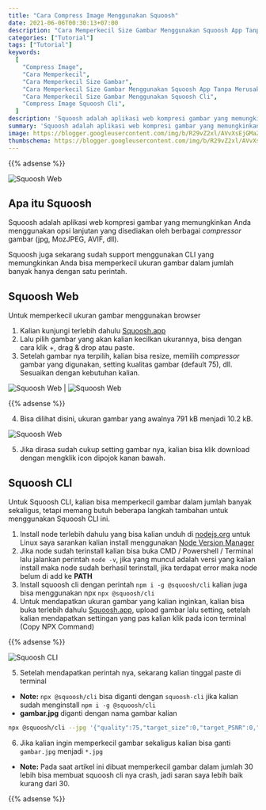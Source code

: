 ```yaml
---
title: "Cara Compress Image Menggunakan Squoosh"
date: 2021-06-06T00:30:13+07:00
description: "Cara Memperkecil Size Gambar Menggunakan Squoosh App Tanpa Merusak Resolusi"
categories: ["Tutorial"]
tags: ["Tutorial"]
keywords:
  [
    "Compress Image",
    "Cara Memperkecil",
    "Cara Memperkecil Size Gambar",
    "Cara Memperkecil Size Gambar Menggunakan Squoosh App Tanpa Merusak Resolusi",
    "Cara Memperkecil Size Gambar Menggunakan Squoosh Cli",
    "Compress Image Squoosh Cli",
  ]
description: 'Squoosh adalah aplikasi web kompresi gambar yang memungkinkan Anda menggunakan opsi lanjutan yang disediakan oleh berbagai *compressor* gambar (jpg, MozJPEG, AVIF, dll).'
summary: 'Squoosh adalah aplikasi web kompresi gambar yang memungkinkan Anda menggunakan opsi lanjutan yang disediakan oleh berbagai *compressor* gambar (jpg, MozJPEG, AVIF, dll).'
image: https://blogger.googleusercontent.com/img/b/R29vZ2xl/AVvXsEjGMaZpRB_be286gnfAEoJEW2H7KefRqsDvuNlXqyiAMkhW-NNBlK4yfHfQrvmjryI53thWRvZvewCp3Qf8f-I4pBK0M6C3wGpMVdH3VWehx64ZTMTiHd1zxCbAIY9JVfleiaCr3LRY9SGveyRDvyl3Z554_7zvBT4YkQOlbspftlbOX1IewX6tNpygN4h4/s80-rw/squoosh-logo.png
thumbschema: https://blogger.googleusercontent.com/img/b/R29vZ2xl/AVvXsEjGMaZpRB_be286gnfAEoJEW2H7KefRqsDvuNlXqyiAMkhW-NNBlK4yfHfQrvmjryI53thWRvZvewCp3Qf8f-I4pBK0M6C3wGpMVdH3VWehx64ZTMTiHd1zxCbAIY9JVfleiaCr3LRY9SGveyRDvyl3Z554_7zvBT4YkQOlbspftlbOX1IewX6tNpygN4h4/s0-rw/squoosh-logo.png
---
```


{{% adsense %}}

![Squoosh Web](https://blogger.googleusercontent.com/img/b/R29vZ2xl/AVvXsEiA1TNmMvRIv3RQ-GI2ddXfgtbTwJHSVUBX9u3rMnr6dE90PJLOT6X2AemSpFAKeXfWCbLpcxAzun5DGqUfLkBZaKE0qrYPZpwixNZz1MiwpH0ZCLIX5SDyyrrtGIjKAzIj6x-dbm0PMvV4QSkE1j07xPlJFbJqVXpGCsK5IDXbSRlu_iHqzeBFgzMP-jx3/s0-rw/rmdhnreza.my.id.cara.compress.image.menggunakan.squoosh.1.jpeg)

## Apa itu Squoosh

Squoosh adalah aplikasi web kompresi gambar yang memungkinkan Anda menggunakan opsi lanjutan yang disediakan oleh berbagai *compressor* gambar (jpg, MozJPEG, AVIF, dll).

Squoosh juga sekarang sudah support menggunakan CLI yang memungkinkan Anda bisa memperkecil ukuran gambar dalam jumlah banyak hanya dengan satu perintah.

## Squoosh Web

Untuk memperkecil ukuran gambar menggunakan browser

1. Kalian kunjungi terlebih dahulu [Squoosh.app](https://squoosh.app)
2. Lalu pilih gambar yang akan kalian kecilkan ukurannya, bisa dengan cara klik +, drag & drop atau paste.
3. Setelah gambar nya terpilih, kalian bisa resize, memilih *compressor* gambar yang digunakan, setting kualitas gambar (default 75), dll. Sesuaikan dengan kebutuhan kalian.

![Squoosh Web](https://blogger.googleusercontent.com/img/b/R29vZ2xl/AVvXsEjbci4pyH6fj68VcsODLcyHIaCkFmRCi8-HSTE3tnYJw2neABoWUIGgBrgRnMDBd_XTLMUrF1CFwSwQ0fsOQPiN_AoH57qdiRrj4yZ5z04Gvoh7AZ9jg6rnV1bXGPpP6UGJrJA4mgnFAigz7J57f9c_Eiom0ZFnODT4CR4pwQgun-P6Xs6CW_WhrbENUrph/s0-rw/rmdhnreza.my.id.cara.compress.image.menggunakan.squoosh.2.jpeg) | ![Squoosh Web](https://blogger.googleusercontent.com/img/b/R29vZ2xl/AVvXsEjYg7tvp-cYO34P1Qn9MZl5QHW4fKBEk0WkuvOc5UMLXR0qIB1CHgaE8eobUZpmC9kFuEdUgNd3h4k6QvtNG5w4tnTB5kDC-MsKYUExj7e1WEM5x0sd8NbJYBzqeSp17yzLx5axdqdwXceiLwCl7Yg9y8ulzFdcnD1706-eqRMYCGh7CdMVgKdQZhXfTdME/s0-rw/rmdhnreza.my.id.cara.compress.image.menggunakan.squoosh.3.jpeg)

{{% adsense %}}

4. Bisa dilihat disini, ukuran gambar yang awalnya 791 kB menjadi 10.2 kB.

![Squoosh Web](https://blogger.googleusercontent.com/img/b/R29vZ2xl/AVvXsEjuQDD6pv3EkAjmWTSyy6Npqy1s1jRhiH2im1rBwLCZ50E4fajvZ4GKqyax7MPYueY0nxB0sCXqp0_o7ZylSkZpIxTqphAExHcO69vYyQUMepuoEoqcdHKRrJ2YkQYu4MJIVsw0F4PbIIuvsTd6vhyphenhyphentrA34BOzB-dgl4ZuXkX4m-FbPr2NUIKP-WGt3SWCk/s0-rw/rmdhnreza.my.id.cara.compress.image.menggunakan.squoosh.4.jpeg)

5. Jika dirasa sudah cukup setting gambar nya, kalian bisa klik download dengan mengklik icon dipojok kanan bawah.

## Squoosh CLI

Untuk Squoosh CLI, kalian bisa memperkecil gambar dalam jumlah banyak sekaligus, tetapi memang butuh beberapa langkah tambahan untuk menggunakan Squoosh CLI ini.

1. Install node terlebih dahulu yang bisa kalian unduh di [nodejs.org](https://nodejs.org/) untuk Linux saya sarankan kalian install menggunakan [Node Version Manager](https://github.com/nvm-sh/nvm#installing-and-updating)
2. Jika node sudah terinstall kalian bisa buka CMD / Powershell / Terminal lalu jalankan perintah `node -v`, jika yang muncul adalah versi yang kalian install maka node sudah berhasil terinstall, jika terdapat error maka node belum di add ke **PATH**
3. Install squoosh cli dengan perintah `npm i -g @squoosh/cli` kalian juga bisa menggunakan npx `npx @squoosh/cli`
4. Untuk mendapatkan ukuran gambar yang kalian inginkan, kalian bisa buka terlebih dahulu [Squoosh.app](https://squoosh.app), upload gambar lalu setting, setelah kalian mendapatkan settingan yang pas kalian klik pada icon terminal (Copy NPX Command)

{{% adsense %}}

![Squoosh CLI](https://blogger.googleusercontent.com/img/b/R29vZ2xl/AVvXsEiYj4fOIcxVRWLcFAAxIbvwtQHIs9VZ9QKvPN-yk2-tCebm_NNM0ZePXtN9jKv41UvLCDub_eXh71RBIb2WVv2nAplidppdAV0GhtMvRh-YwW_AbbVSyS-PxIox7-8lK1w_fL53hyP63lGOA_H1wWnSxzaQB39Yta3BqAcxNfAkruemPLTT_NO5R0s_j2NZ/s0-rw/rmdhnreza.my.id.cara.compress.image.menggunakan.squoosh.5.jpeg)

5. Setelah mendapatkan perintah nya, sekarang kalian tinggal paste di terminal
  * **Note:** `npx @squoosh/cli` bisa diganti dengan `squoosh-cli` jika kalian sudah menginstall `npm i -g @squoosh/cli`
  * **gambar.jpg** diganti dengan nama gambar kalian
```bash
npx @squoosh/cli --jpg '{"quality":75,"target_size":0,"target_PSNR":0,"method":4,"sns_strength":50,"filter_strength":60,"filter_sharpness":0,"filter_type":1,"partitions":0,"segments":4,"pass":1,"show_compressed":0,"preprocessing":0,"autofilter":0,"partition_limit":0,"alpha_compression":1,"alpha_filtering":1,"alpha_quality":100,"lossless":0,"exact":0,"image_hint":0,"emulate_jpeg_size":0,"thread_level":0,"low_memory":0,"near_lossless":100,"use_delta_palette":0,"use_sharp_yuv":0}' gambar.jpg
```
6. Jika kalian ingin memperkecil gambar sekaligus kalian bisa ganti `gambar.jpg` menjadi `*.jpg`
  * **Note:** Pada saat artikel ini dibuat memperkecil gambar dalam jumlah 30 lebih bisa membuat squoosh cli nya crash, jadi saran saya lebih baik kurang dari 30.

{{% adsense %}}
